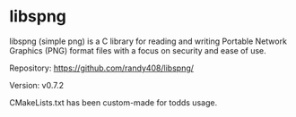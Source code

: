 # libspng

libspng (simple png) is a C library for reading and writing Portable Network Graphics (PNG) format files with a focus on security and ease of use.

Repository: https://github.com/randy408/libspng/

Version: v0.7.2

CMakeLists.txt has been custom-made for todds usage.